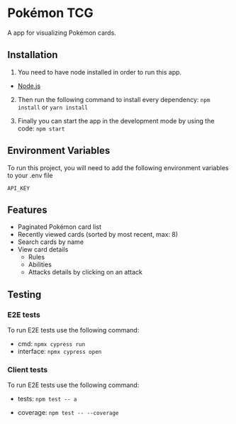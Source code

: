 # Pokémon TCG

A app for visualizing Pokémon cards.

## Installation

1. You need to have node installed in order to run this app.

- [Node.js](https://nodejs.org/en/download/)

2. Then run the following command to install every dependency:
   `npm install` or `yarn install`

3. Finally you can start the app in the development mode by using the code: `npm start`

## Environment Variables

To run this project, you will need to add the following environment variables to your .env file

`API_KEY`

## Features

- Paginated Pokémon card list
- Recently viewed cards (sorted by most recent, max: 8)
- Search cards by name
- View card details
   - Rules
   - Abilities
   - Attacks details by clicking on an attack

## Testing

### E2E tests

To run E2E tests use the following command: 

- cmd: `npmx cypress run`
- interface: `npmx cypress open`

### Client tests

To run E2E tests use the following command: 

- tests: `npm test -- a`

- coverage: `npm test -- --coverage`
